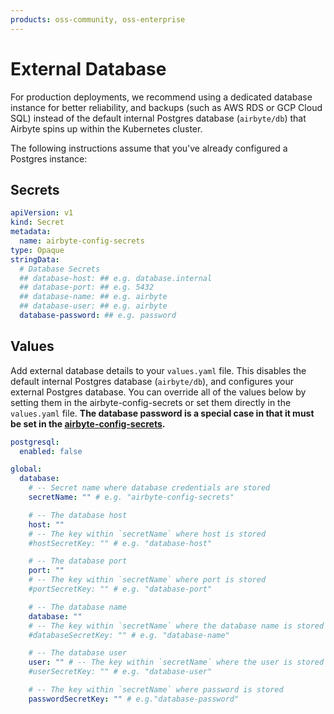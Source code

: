 ```yaml
---
products: oss-community, oss-enterprise
---
```


# External Database

For production deployments, we recommend using a dedicated database instance for better reliability, and backups (such as AWS RDS or GCP Cloud SQL) instead of the default internal Postgres database (`airbyte/db`) that Airbyte spins up within the Kubernetes cluster.

The following instructions assume that you've already configured a Postgres instance:

## Secrets

```yaml
apiVersion: v1
kind: Secret
metadata:
  name: airbyte-config-secrets
type: Opaque
stringData:
  # Database Secrets
  ## database-host: ## e.g. database.internal
  ## database-port: ## e.g. 5432
  ## database-name: ## e.g. airbyte
  ## database-user: ## e.g. airbyte
  database-password: ## e.g. password
```

## Values

Add external database details to your `values.yaml` file. This disables the default internal Postgres database (`airbyte/db`), and configures your external Postgres database. You can override all of the values below by setting them in the airbyte-config-secrets or set them directly in the `values.yaml` file. **The database password is a special case in that it must be set in the [airbyte-config-secrets](#secrets).** 

```yaml
postgresql:
  enabled: false

global:
  database:
    # -- Secret name where database credentials are stored
    secretName: "" # e.g. "airbyte-config-secrets"

    # -- The database host
    host: ""
    # -- The key within `secretName` where host is stored 
    #hostSecretKey: "" # e.g. "database-host"

    # -- The database port
    port: ""
    # -- The key within `secretName` where port is stored 
    #portSecretKey: "" # e.g. "database-port" 

    # -- The database name
    database: ""
    # -- The key within `secretName` where the database name is stored 
    #databaseSecretKey: "" # e.g. "database-name" 

    # -- The database user
    user: "" # -- The key within `secretName` where the user is stored 
    #userSecretKey: "" # e.g. "database-user"

    # -- The key within `secretName` where password is stored
    passwordSecretKey: "" # e.g."database-password"
```

